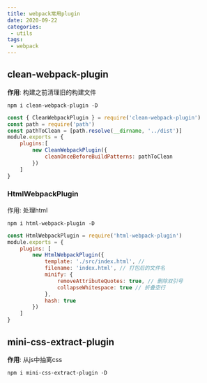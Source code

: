```yaml
---
title: webpack常用plugin
date: 2020-09-22
categories:
 - utils
tags:
 - webpack
---
```


## clean-webpack-plugin

**作用**: 构建之前清理旧的构建文件

` npm i clean-webpack-plugin -D `

```js
const { CleanWebpackPlugin } = require('clean-webpack-plugin')
const path = require('path')
const pathToClean = [path.resolve(__dirname, '../dist')]
module.exports = {
	plugins:[
		new CleanWebpackPlugin({
            cleanOnceBeforeBuildPatterns: pathToClean
        })
	]
}
```

### HtmlWebpackPlugin ### 

作用: 处理html

` npm i html-webpack-plugin -D  `

```js
const HtmlWebpackPlugin = require('html-webpack-plugin')
module.exports = {
    plugins: [
		new HtmlWebpackPlugin({
			template: './src/index.html', // 
			filename: 'index.html', // 打包后的文件名
			minify: {
				removeAttributeQuotes: true, // 删除双引号
				collapseWhitespace: true // 折叠空行
			},
			hash: true
		})
	]
}
```

## mini-css-extract-plugin

**作用**: 从js中抽离css

` npm i mini-css-extract-plugin -D `